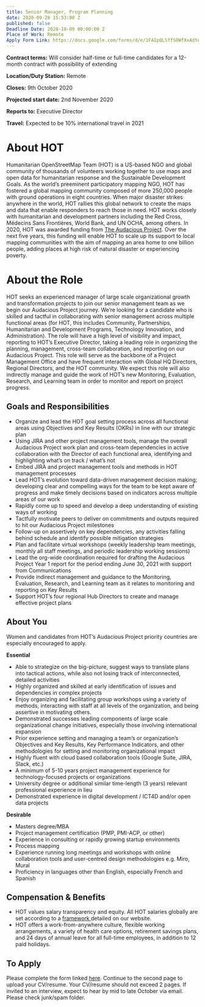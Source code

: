 ```yaml
---
title: Senior Manager, Program Planning
date: 2020-09-28 15:53:00 Z
published: false
Deadline Date: 2020-10-09 00:00:00 Z
Place of Work: Remote
Apply Form Link: https://docs.google.com/forms/d/e/1FAIpQLSffS0WfXxAdYAr2aLx6qQ1FLJ3TAd6u-IKPIxbe-7ngoO3WsA/viewform?usp=sf_link
---
```


**Contract terms:** Will consider half-time or full-time candidates for a 12-month contract with possibility of extending

**Location/Duty Station:** Remote

**Closes:** 9th October 2020

**Projected start date:** 2nd November 2020

**Reports to:** Executive Director

**Travel:** Expected to be 10% international travel in 2021
 
# About HOT
Humanitarian OpenStreetMap Team (HOT) is a US-based NGO and global community of thousands of volunteers working together to use maps and open data for humanitarian response and the Sustainable Development Goals. As the world’s preeminent participatory mapping NGO, HOT has fostered a global mapping community composed of more 250,000 people with ground operations in eight countries. When major disaster strikes anywhere in the world, HOT rallies this global network to create the maps and data that enable responders to reach those in need. HOT works closely with humanitarian and development partners including the Red Cross, Médecins Sans Frontières, World Bank, and UN OCHA, among others. In 2020, HOT was awarded funding from [The Audacious Project](https://audaciousproject.org/ideas/2020/humanitarian-openstreetmap-team). Over the next five years, this funding will enable HOT to scale up its support to local mapping communities with the aim of mapping an area home to one billion people, adding places at high risk of natural disaster or experiencing poverty.

# About the Role
HOT seeks an experienced manager of large scale organizational growth and transformation projects to join our senior management team as we begin our Audacious Project journey. We’re looking for a candidate who is skilled and tactful in collaborating with senior management across multiple functional areas (for HOT, this includes Community, Partnerships, Humanitarian and Development Programs, Technology Innovation, and Administration). The role will have a high level of visibility and impact, reporting to HOT’s Executive Director, taking a leading role in organizing the planning, management, cross-team collaboration, and reporting on our Audacious Project. This role will serve as the backbone of a Project Management Office and have frequent interaction with Global HQ Directors, Regional Directors, and the HOT community. We expect this role will also indirectly manage and guide the work of HOT’s new Monitoring, Evaluation, Research, and Learning team in order to monitor and report on project progress.

## Goals and Responsibilities
* Organize and lead the HOT goal setting process across all functional areas using Objectives and Key Results (OKRs) in line with our strategic plan
* Using JIRA and other project management tools, manage the overall Audacious Project work plan and cross-team dependencies in active collaboration with the Director of each functional area, identifying and highlighting what’s on track / what’s not
* Embed JIRA and project management tools and methods in HOT management processes
* Lead HOT’s evolution toward data-driven management decision making; developing clear and compelling ways for the team to be kept aware of progress and make timely decisions based on indicators across multiple areas of our work
* Rapidly come up to speed and develop a deep understanding of existing ways of working
* Tactfully motivate peers to deliver on commitments and outputs required to hit our Audacious Project milestones 
* Follow-up on assertively on key dependencies, any activities falling behind schedule and identify possible mitigation strategies
* Plan and facilitate virtual workshops (weekly leadership team meetings, monthly all staff meetings, and periodic leadership working sessions)
* Lead the org-wide coordination required for drafting the Audacious Project Year 1 report for the period ending June 30, 2021 with support from Communications
* Provide indirect management and guidance to the Monitoring, Evaluation, Research, and Learning team as it relates to monitoring and reporting on Key Results
* Support HOT’s four regional Hub Directors to create and manage effective project plans

## About You
Women and candidates from HOT’s Audacious Project priority countries are especially encouraged to apply.

**Essential**
* Able to strategize on the big-picture, suggest ways to translate plans into tactical actions, while also not losing track of interconnected, detailed activities
* Highly organized and skilled at early identification of issues and dependencies in complex projects
* Enjoy organizing and facilitating group workshops using a variety of methods, interacting with staff at all levels of the organization, and being assertive in motivating others. 
* Demonstrated successes leading components of large scale organizational change initiatives, especially those involving international expansion
* Prior experience setting and managing a team’s or organization’s Objectives and Key Results, Key Performance Indicators, and other methodologies for setting and monitoring organizational impact
* Highly fluent with cloud based collaboration tools (Google Suite, JIRA, Slack, etc.)
* A minimum of 5-10 years project management experience for technology-focused projects or organizations
* University degree or additional similar time-length (3 years) relevant professional experience in lieu
* Demonstrated experience in digital development / ICT4D and/or open data projects

**Desirable**
* Masters degree/MBA
* Project management certification (PMP, PMI-ACP, or other)
* Experience in consulting or rapidly growing startup environments
* Process mapping
* Experience running long meetings and workshops with online collaboration tools and user-centred design methodologies e.g. Miro, Mural
* Proficiency in languages other than English, especially French and Spanish

## Compensation & Benefits
* HOT values salary transparency and equity. All HOT salaries globally are set according to a [framework ](https://www.hotosm.org/salaries)detailed on our website.
* HOT offers a work-from-anywhere culture, flexible working arrangements, a variety of health care options, retirement savings plans, and 24 days of annual leave for all full-time employees, in addition to 12 paid holidays. 

## To Apply
Please complete the form linked [here](https://docs.google.com/forms/d/e/1FAIpQLSffS0WfXxAdYAr2aLx6qQ1FLJ3TAd6u-IKPIxbe-7ngoO3WsA/viewform?usp=sf_link). Continue to the second page to upload your CV/resume. Your CV/resume should not exceed 2 pages. If invited to an interview, expect to hear by mid to late October via email. Please check junk/spam folder.
